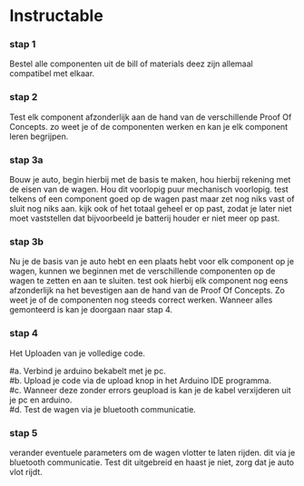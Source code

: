 # Instructable

### stap 1

Bestel alle componenten uit de bill of materials deez zijn allemaal compatibel met elkaar.

### stap 2

Test elk component afzonderlijk aan de hand van de verschillende Proof Of Concepts. zo weet je of de componenten werken en kan je elk component leren begrijpen.

### stap 3a

Bouw je auto, begin hierbij met de basis te maken, hou hierbij rekening met de eisen van de wagen. 
Hou dit voorlopig puur mechanisch voorlopig. test telkens of een component goed op de wagen past maar zet nog niks vast of sluit nog niks aan. kijk ook of het totaal geheel er op past, zodat je later niet moet vaststellen dat bijvoorbeeld je batterij houder er niet meer op past.
 
### stap 3b

Nu je de basis van je auto hebt en een plaats hebt voor elk component op je wagen, kunnen we beginnen met de verschillende componenten op de wagen te zetten en aan te sluiten. test ook hierbij elk component nog eens afzonderlijk na het bevestigen aan de hand van de Proof Of Concepts. Zo weet je of de componenten nog steeds correct werken.
Wanneer alles gemonteerd is kan je doorgaan naar stap 4.

### stap 4

Het Uploaden van je volledige code. 

#a. Verbind je arduino bekabelt met je pc.                                                                                                                                                                                       
#b. Upload je code via de upload knop in het Arduino IDE programma.                                                                                                                                                              
#c. Wanneer deze zonder errors geupload is kan je de kabel verxijderen uit je pc en arduino.                                                                                                                                      
#d. Test de wagen via je bluetooth communicatie.


### stap 5 

verander eventuele parameters om de wagen vlotter te laten rijden. dit via je bluetooth communicatie. Test dit uitgebreid en haast je niet, zorg dat je auto vlot rijdt.

